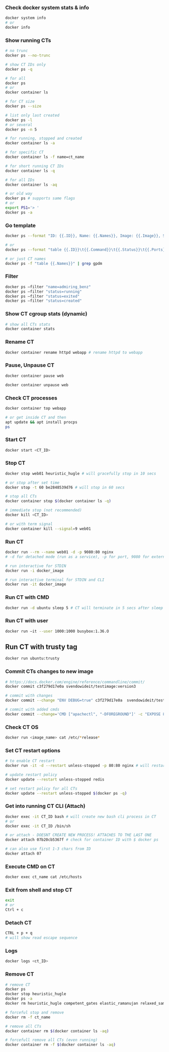 ### Check docker system stats & info

```bash
docker system info
# or
docker info
```

### Show running CTs

```bash
# no trunc
docker ps --no-trunc

# show CT IDs only
docker ps -q

# for all
docker ps
# or
docker container ls

# for CT size
docker ps --size

# list only last created
docker ps -l
# or several
docker ps -n 5

# for running, stopped and created
docker container ls -a

# for specific CT
docker container ls -f name=ct_name

# for short running CT IDs
docker container ls -q

# for all IDs
docker container ls -aq

# or old way
docker ps # supports same flags
# or
export PS1='> '
docker ps -a
```

### Go template

```bash
docker ps --format "ID: {{.ID}}, Name: {{.Names}}, Image: {{.Image}}, Status: {{.Status}}"

# or
docker ps --format "table {{.ID}}\t{{.Command}}\t{{.Status}}\t{{.Ports}}\t{{.Names}}"

# or just CT names
docker ps -f "table {{.Names}}" | grep gpdm
```

### Filter

```bash
docker ps –filter "name=admiring_benz"
docker ps –filter "status=running"
docker ps –filter "status=exited"
docker ps –filter "status=created"
```

### Show CT cgroup stats (dynamic)

```bash
# show all CTs stats
docker container stats
```

### Rename CT

```bash
docker container rename httpd webapp # rename httpd to webapp
```

### Pause, Unpause CT

```bash
docker container pause web

docker container unpause web
```

### Check CT processes

```bash
docker container top webapp

# or get inside CT and then
apt update && apt install procps
ps 
```

### Start CT

```bash
docker start <CT_ID>
```

### Stop CT

```bash
docker stop web01 heuristic_hugle # will gracefully stop in 10 secs

# or stop after set time
docker stop -t 60 be2848539d76 # will stop in 60 secs

# stop all CTs
docker container stop $(docker container ls -q)

# immediate stop (not recommended)
docker kill <CT_ID>

# or with term signal
docker container kill --signal=9 web01
```

### Run CT

```bash
docker run --rm --name web01 -d -p 9080:80 nginx 
# -d for detached mode (run as a service), -p for port, 9080 for external port to access internal 80 port, --name for CT name, --rm for CT remove when stopped

# run interactive for STDIN
docker run -i docker_image

# run interactive terminal for STDIN and CLI
docker run -it docker_image
```

### Run CT with CMD

```bash
docker run -d ubuntu sleep 5 # CT will terminate in 5 secs after sleep is over
```

### Run CT with user

```bash
docker run —it --user 1000:1000 busybox:1.36.O
```

## Run CT with trusty tag

```bash
docker run ubuntu:trusty
```

### Commit CTs changes to new image

```bash
# https://docs.docker.com/engine/reference/commandline/commit/
docker commit c3f279d17e0a svendowideit/testimage:version3

# commit with changes
docker commit --change "ENV DEBUG=true" c3f279d17e0a  svendowideit/testimage:version3

# commit with added cmds
docker commit --change='CMD ["apachectl", "-DFOREGROUND"]' -c "EXPOSE 80" c3f279d17e0a  svendowideit/testimage:version4
```

### Check CT OS

```bash
docker run <image_name> cat /etc/*release*
```

### Set CT restart options

```bash
# to enable CT restart
docker run -it -d --restart unless-stopped -p 80:80 nginx # will restart only if wasnt stopped manually or Docker itself was restarted

# update restart policy
docker update --restart unless-stopped redis

# set restart policy for all CTs
docker update --restart unless-stopped $(docker ps -q)
```

### Get into running CT CLI (Attach)

```bash
docker exec -it CT_ID bash # will create new bash cli process in CT
# or
docker exec -it CT_ID /bin/sh

# or attach - DOESNT CREATE NEW PROCESS! ATTACHES TO THE LAST ONE
docker attach 07b20cb5367f # check for container ID with $ docker ps

# can also use first 1-3 chars from ID
docker attach 07
```

### Execute CMD on CT

```bash
docker exec ct_name cat /etc/hosts
```

### Exit from shell and stop CT

```bash
exit
# or
Ctrl + c
```

### Detach CT

```bash
CTRL + p + q
# will show read escape sequence
```

### Logs

```bash
docker logs <ct_ID>
```


### Remove CT
```bash
# remove CT
docker ps
docker stop heuristic_hugle
docker ps -a
docker rm heuristic_hugle competent_gates elastic_ramanujan relaxed_sammet

# forceful stop and remove
docker rm -f ct_name

# remove all CTs
docker container rm $(docker container ls -aq)

# forcefull remove all CTs (even running)
docker container rm -f $(docker container ls -aq)
```



